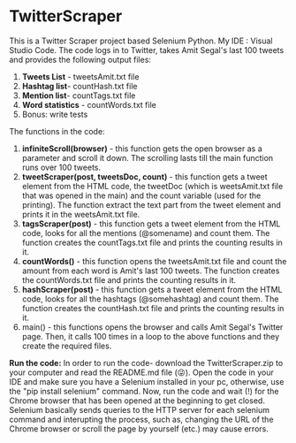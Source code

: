 # TwitterScraper
This is a Twitter Scraper project based Selenium Python.
My IDE : Visual Studio Code.
The code logs in to Twitter, takes Amit Segal's last 100 tweets and provides the following output files:
1. **Tweets List** - tweetsAmit.txt file
1. **Hashtag list**- countHash.txt file
2. **Mention list**- countTags.txt file
3. **Word statistics** - countWords.txt file
4. Bonus: write tests

The functions in the code:
1. **infiniteScroll(browser)** - this function gets the open browser as a parameter and scroll it down. The scrolling lasts till the main function runs over 100      tweets.
2. **tweetScraper(post, tweetsDoc, count)** - this function gets a tweet element from the HTML code, the tweetDoc (which is weetsAmit.txt file that was opened in the main) and the count variable (used for the printing). The function extract the text part from the tweet element and prints it in the weetsAmit.txt file.
4. **tagsScraper(post)** - this function gets a tweet element from the HTML code, looks for all the mentions (@somename) and count them. The function creates the countTags.txt file and prints the counting results in it.
5. **countWords()** - this function opens the tweetsAmit.txt file and count the amount from each word is Amit's last 100 tweets. The function creates the countWords.txt file and prints the counting results in it.
6. **hashScraper(post)** - this function gets a tweet element from the HTML code, looks for all the hashtags (@somehashtag) and count them. The function creates the countHash.txt file and prints the counting results in it.
7. main() - this functions opens the browser and calls Amit Segal's Twitter page. Then, it calls 100 times in a loop to the above functions and they create the required files.


**Run the code:**
In order to run the code- download the TwitterScraper.zip to your computer and read the README.md file (😜).
Open the code in your IDE and make sure you have a Selenium installed in your pc, otherwise, use the "pip install selenium" command.
Now, run the code and wait (!) for the Chrome browser that has been opened at the beginning to get closed. Selenium basically sends queries to the HTTP server for each selenium command and interupting the process, such as, changing the URL of the Chrome browser or scroll the page by yourself (etc.) may cause errors.
